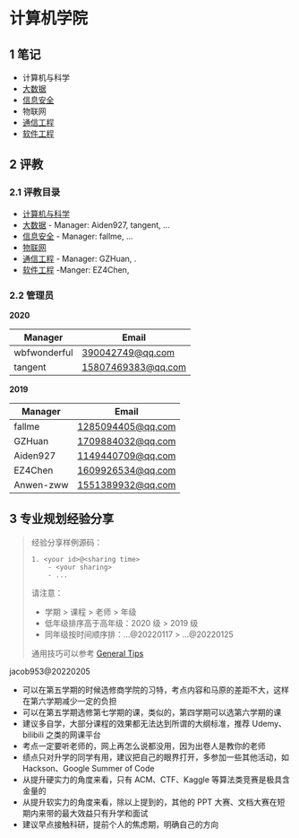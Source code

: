 # 计算机学院

## 1 笔记

- 计算机与科学
- [大数据](bigdata/README.md)
- [信息安全](security/README.md)
- 物联网
- [通信工程](communication/README.md)
- [软件工程](software/README.md)

## 2 评教

### 2.1 评教目录

- [计算机与科学](/docs/evaluation/cse/science/README.md)
- [大数据](/docs/evaluation/cse/bigdata/README.md) - Manager: Aiden927, tangent, ...
- [信息安全](/evaluation/cse/security/README.md) - Manager: fallme, ...
- [物联网](/evaluation/cse/iot/README.md)
- [通信工程](../../evaluation/cse/communication/README.md) - Manager: GZHuan, .
- [软件工程](../../evaluation/cse/software/README.md)  -Manger: EZ4Chen,

### 2.2 管理员

**2020**

| Manager      | Email              |
| ------------ | ------------------ |
| wbfwonderful | 390042749@qq.com   |
| tangent      | 15807469383@qq.com |

**2019**

| Manager   | Email             |
| --------- | ----------------- |
| fallme    | 1285094405@qq.com |
| GZHuan    | 1709884032@qq.com |
| Aiden927  | 1149440709@qq.com |
| EZ4Chen   | 1609926534@qq.com |
| Anwen-zww | 1551389932@qq.com |

## 3 专业规划经验分享

> 经验分享样例源码：
>
> ```
> 1. <your id>@<sharing time>
>     - <your sharing>
>     - ...
> ```
> 请注意：
> - 学期 > 课程 > 老师 > 年级
> - 低年级排序高于高年级：2020 级 > 2019 级
> - 同年级按时间顺序排：...@20220117 > ...@20220125
> 
> 通用技巧可以参考 [General Tips](/docs/global/GENERALTIPS.md)

jacob953@20220205

- 可以在第五学期的时候选修商学院的习特，考点内容和马原的差距不大，这样在第六学期减少一定的负担
- 可以在第五学期选修第七学期的课，类似的，第四学期可以选第六学期的课
- 建议多自学，大部分课程的效果都无法达到所谓的大纲标准，推荐 Udemy、bilibili 之类的网课平台
- 考点一定要听老师的，网上再怎么说都没用，因为出卷人是教你的老师
- 绩点只对升学的同学有用，建议把自己的眼界打开，多参加一些其他活动，如 Hackson、Google Summer of Code
- 从提升硬实力的角度来看，只有 ACM、CTF、Kaggle 等算法类竞赛是极具含金量的
- 从提升软实力的角度来看，除以上提到的，其他的 PPT 大赛、文档大赛在短期内来带的最大效益只有升学和面试
- 建议早点接触科研，提前个人的焦虑期，明确自己的方向
